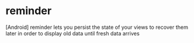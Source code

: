 # reminder
[Android] reminder lets you persist the state of your views to recover them later in order to display old data until fresh data arrives
